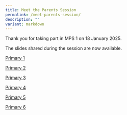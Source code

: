 ```yaml
---
title: Meet the Parents Session
permalink: /meet-parents-session/
description: ""
variant: markdown
---
```

Thank you for taking part in MPS 1 on 18 January 2025.

The slides shared during the session are now available.

[Primary 1 ](https://drive.google.com/file/d/1qFd4Y1MFYGdoMpqYlKcz5vXODFtd57Be/view?usp=drive_link)

[Primary 2 ](https://drive.google.com/file/d/1FNZrJbj71RJi0dxGgaTIdALesj2QEc6r/view?usp=drive_link)

[Primary 3 ](https://drive.google.com/file/d/1i1Hq0HHdRJTlZsFr5HNBPD0MR2sg717P/view?usp=drive_link)

[Primary 4 ](https://drive.google.com/file/d/1h41pyxrbpXPaA-SspWPAXY8NwmQMhWmO/view?usp=drive_link)

[Primary 5 ](https://drive.google.com/file/d/1AslLvEk5wrEjnSqgC-2_G5R_pE8rpcLS/view?usp=drive_link)

[Primary 6 ](https://drive.google.com/file/d/1t8GNzh93txbf_au1bVBPaQN1HeexAkWg/view?usp=drive_link)
